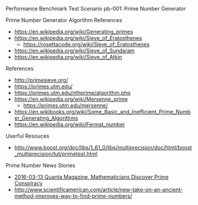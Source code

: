 Performance Benchmark Test Scenario
pb-001: Prime Number Generator

Prime Number Generator Algorithm References
* https://en.wikipedia.org/wiki/Generating_primes
* https://en.wikipedia.org/wiki/Sieve_of_Eratosthenes
	* https://rosettacode.org/wiki/Sieve_of_Eratosthenes
* https://en.wikipedia.org/wiki/Sieve_of_Sundaram
* https://en.wikipedia.org/wiki/Sieve_of_Atkin


References
* http://primesieve.org/
* https://primes.utm.edu/
* https://primes.utm.edu/nthprime/algorithm.php
* https://en.wikipedia.org/wiki/Mersenne_prime
	* https://primes.utm.edu/mersenne/
* https://en.wikibooks.org/wiki/Some_Basic_and_Inefficient_Prime_Number_Generating_Algorithms 
* https://en.wikipedia.org/wiki/Fermat_number

Userful Resouces
* http://www.boost.org/doc/libs/1_61_0/libs/multiprecision/doc/html/boost_multiprecision/tut/primetest.html


Prime Number News Stories
* [2016-03-13 Quanta Magazine, Mathematicians Discover Prime Conspiracy](https://www.quantamagazine.org/20160313-mathematicians-discover-prime-conspiracy)
* http://www.scientificamerican.com/article/new-take-on-an-ancient-method-improves-way-to-find-prime-numbers/


